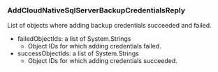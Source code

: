 ### AddCloudNativeSqlServerBackupCredentialsReply
List of objects where adding backup credentials succeeded and failed.

- failedObjectIds: a list of System.Strings
  - Object IDs for which adding credentials failed.
- successObjectIds: a list of System.Strings
  - Object IDs for which adding credentials succeeded.
